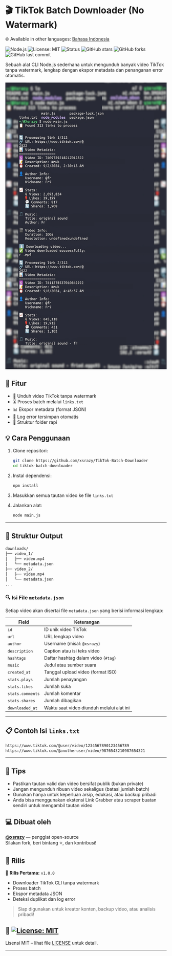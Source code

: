 
# 🎬 TikTok Batch Downloader (No Watermark)

🌐 Available in other languages: [Bahasa Indonesia](README.md)

![Node.js](https://img.shields.io/badge/Node.js-12%2B-green)
![License: MIT](https://img.shields.io/badge/License-MIT-blue.svg)
![Status](https://img.shields.io/badge/status-aktif-brightgreen)
![GitHub stars](https://img.shields.io/github/stars/xsrazy/TikTok-Batch-Downloader?style=social)
![GitHub forks](https://img.shields.io/github/forks/xsrazy/TikTok-Batch-Downloader?style=social)
![GitHub last commit](https://img.shields.io/github/last-commit/xsrazy/TikTok-Batch-Downloader)

Sebuah alat CLI Node.js sederhana untuk mengunduh banyak video TikTok tanpa watermark, lengkap dengan ekspor metadata dan penanganan error otomatis.

![Tangkapan Layar](xsrazy.png)

## 🚀 Fitur

- 🎥 Unduh video TikTok tanpa watermark
- ⏳ Proses batch melalui `links.txt`
- 📊 Ekspor metadata (format JSON)
- 🚫 Log error tersimpan otomatis
- 📁 Struktur folder rapi

## 💡 Cara Penggunaan

1. Clone repositori:
   ```bash
   git clone https://github.com/xsrazy/TikTok-Batch-Downloader
   cd tiktok-batch-downloader
   ```

2. Instal dependensi:
   ```bash
   npm install
   ```

3. Masukkan semua tautan video ke file `links.txt`

4. Jalankan alat:
   ```bash
   node main.js
   ```

---

## 📁 Struktur Output
```
downloads/
├── video_1/
│   ├── video.mp4
│   └── metadata.json
├── video_2/
│   ├── video.mp4
│   └── metadata.json
...
```

### 🔍 Isi File `metadata.json`
Setiap video akan disertai file `metadata.json` yang berisi informasi lengkap:

| Field           | Keterangan                                |
|-----------------|-------------------------------------------|
| `id`            | ID unik video TikTok                      |
| `url`           | URL lengkap video                         |
| `author`        | Username (misal: `@xsrazy`)               |
| `description`   | Caption atau isi teks video               |
| `hashtags`      | Daftar hashtag dalam video (`#tag`)       |
| `music`         | Judul atau sumber suara                   |
| `created_at`    | Tanggal upload video (format ISO)         |
| `stats.plays`   | Jumlah penayangan                         |
| `stats.likes`   | Jumlah suka                               |
| `stats.comments`| Jumlah komentar                           |
| `stats.shares`  | Jumlah dibagikan                          |
| `downloaded_at` | Waktu saat video diunduh melalui alat ini |

---

## 📋 Contoh Isi `links.txt`
```
https://www.tiktok.com/@user/video/1234567890123456789
https://www.tiktok.com/@anotheruser/video/9876543210987654321
```

---

## 🧠 Tips
- Pastikan tautan valid dan video bersifat publik (bukan private)
- Jangan mengunduh ribuan video sekaligus (batasi jumlah batch)
- Gunakan hanya untuk keperluan arsip, edukasi, atau backup pribadi
- Anda bisa menggunakan ekstensi Link Grabber atau scraper buatan sendiri untuk mengambil tautan video

## 💻 Dibuat oleh
**[@xsrazy](https://github.com/xsrazy)** — penggiat open-source  
Silakan fork, beri bintang ⭐, dan kontribusi!

## 📣 Rilis
🎉 **Rilis Pertama:** `v1.0.0`
- Downloader TikTok CLI tanpa watermark
- Proses batch
- Ekspor metadata JSON
- Deteksi duplikat dan log error

> Siap digunakan untuk kreator konten, backup video, atau analisis pribadi!

## 🧾 [![License: MIT](https://img.shields.io/badge/License-MIT-yellow.svg)](LICENSE.md)

Lisensi MIT – lihat file [LICENSE](LICENSE) untuk detail.


---
